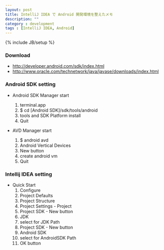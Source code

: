 ```yaml
---
layout: post
title: IntelliJ IDEA で Android 開発環境を整えたメモ
description: ""
category : development
tags : [IntelliJ IDEA, Android]
---
```

{% include JB/setup %}

### Download
* http://developer.android.com/sdk/index.html
* http://www.oracle.com/technetwork/java/javase/downloads/index.html

### Android SDK setting
* Android SDK Manager start
    1. terminal.app
    2. $ cd [Android SDK]/sdk/tools/android
    3. tools and SDK Platform install
    4. Quit

* AVD Manager start
    1. $ android avd
    2. Android Vertical Devices
    3. New button
    4. create android vm
    5. Quit

### Intellij IDEA setting
* Quick Start
  1. Configure
  2. Project Defaults
  3. Project Structure
  4. Project Settings - Project
  5. Project SDK - New button
  6. JDK
  7. select for JDK Path
  8. Project SDK - New button
  9. Android SDK
  10. select for AndroidSDK Path
  11. OK button


